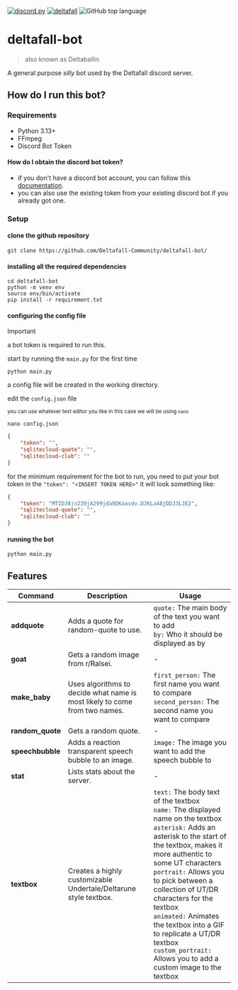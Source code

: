 [![discord.py](https://img.shields.io/badge/discord.py-white?logo=discord&style=flat-square)](https://github.com/Rapptz/discord.py)
[![deltafall](https://img.shields.io/badge/deltafall-white?logo=discord&style=flat-square)](https://discord.gg/hT3HtPSwth)
![GitHub top language](https://img.shields.io/github/languages/top/45-razrblds/YAMB-fixed?style=flat-square&labelColor=white&color=white)

# deltafall-bot
> also known as Deltaballin
> 
A general purpose *silly* bot used by the Deltafall discord server.

## How do I run this bot?
### Requirements
- Python 3.13+
- FFmpeg
- Discord Bot Token
#### How do I obtain the discord bot token?
- if you don't have a discord bot account, you can follow this [documentation](https://discordpy.readthedocs.io/en/stable/discord.html).
- you can also use the existing token from your existing discord bot if you already got one.
### Setup
#### clone the github repository
```shell
git clone https://github.com/Deltafall-Community/deltafall-bot/
```
#### installing all the required dependencies
```shell
cd deltafall-bot
python -m venv env
source env/bin/activate
pip install -r requirement.txt
```
#### configuring the config file
> [!IMPORTANT]
> a bot token is required to run this.
>
start by running the `main.py` for the first time
```shell
python main.py
```
a config file will be created in the working directory.

edit the `config.json` file

<sup>you can use whatever text editor you like in this case we will be using `nano`</sup>
```shell
nano config.json
```
```json
{
    "token": "",
    "sqlitecloud-quote": "",
    "sqlitecloud-club": ""
}
```
for the minimum requirement for the bot to run, you need to put your bot token in the `"token": "<INSERT TOKEN HERE>"`
it will look something like:
```json
{
    "token": "MTIDJ8jn239jA299jda9DKaasdv.DJKLa48jDDJ3LJE2",
    "sqlitecloud-quote": "",
    "sqlitecloud-club": ""
}
```
#### running the bot
```shell
python main.py
```

## Features

| Command        | Description                                                                                         | Usage                                                                                                                     |
|----------------|-----------------------------------------------------------------------------------------------------|---------------------------------------------------------------------------------------------------------------------------|
| **addquote**   | Adds a quote for random-quote to use.                                                                | `quote:` The main body of the text you want to add<br>`by:` Who it should be displayed as by                              |
| **goat**       | Gets a random image from r/Ralsei.                                                                   | -                                                                                                                         |
| **make_baby**  | Uses algorithms to decide what name is most likely to come from two names.                           | `first_person:` The first name you want to compare<br>`second_person:` The second name you want to compare                |
| **random_quote** | Gets a random quote.                                                                               | -                                                                                                                         |
| **speechbubble** | Adds a reaction transparent speech bubble to an image.                                             | `image:` The image you want to add the speech bubble to                                                                    |
| **stat**       | Lists stats about the server.                                                                        | -                                                                                                                         |
| **textbox**    | Creates a highly customizable Undertale/Deltarune style textbox.                                     | `text:` The body text of the textbox<br>`name:` The displayed name on the textbox<br>`asterisk:` Adds an asterisk to the start of the textbox, makes it more authentic to some UT characters<br>`portrait:` Allows you to pick between a collection of UT/DR characters for the textbox<br>`animated:` Animates the textbox into a GIF to replicate a UT/DR textbox<br>`custom_portrait:` Allows you to add a custom image to the textbox |




